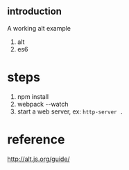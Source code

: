 
## introduction

A working alt example

1. alt
2. es6


steps
===
1. npm install
2. webpack --watch
3. start a web server, ex: `http-server .`

reference
==
http://alt.js.org/guide/
